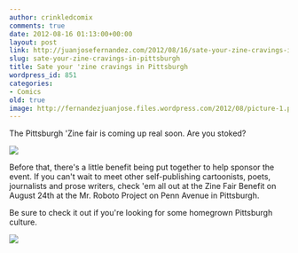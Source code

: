 ```yaml
---
author: crinkledcomix
comments: true
date: 2012-08-16 01:13:00+00:00
layout: post
link: http://juanjosefernandez.com/2012/08/16/sate-your-zine-cravings-in-pittsburgh/
slug: sate-your-zine-cravings-in-pittsburgh
title: Sate your 'zine cravings in Pittsburgh
wordpress_id: 851
categories:
- Comics
old: true
image: http://fernandezjuanjose.files.wordpress.com/2012/08/picture-1.png
---
```


The Pittsburgh 'Zine fair is coming up real soon. Are you stoked?
<!--more-->


[![](http://fernandezjuanjose.files.wordpress.com/2012/08/picture-1.png)](http://pghzinefair.com/)


Before that, there's a little benefit being put together to help sponsor the event. If you can't wait to meet other self-publishing cartoonists, poets, journalists and prose writers, check 'em all out at the Zine Fair Benefit on August 24th at the Mr. Roboto Project on Penn Avenue in Pittsburgh.


Be sure to check it out if you're looking for some homegrown Pittsburgh culture.


[![](http://pghzinefair.files.wordpress.com/2012/08/zine-fair-benefit-flyer-final.jpg)](http://pghzinefair.com/2012/08/15/pittsburgh-zine-fair-benefit-you-should-come/)
